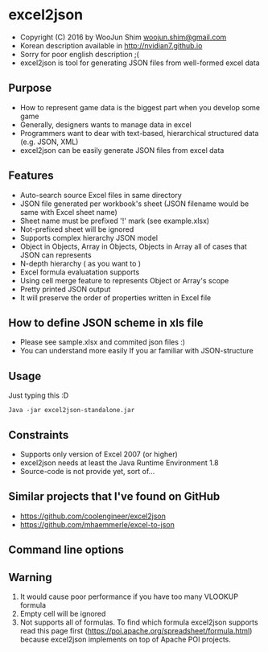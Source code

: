 excel2json
==========
* Copyright (C) 2016 by WooJun Shim woojun.shim@gmail.com
* Korean description available in http://nvidian7.github.io
 * Sorry for poor english description ;(
* excel2json is tool for generating JSON files from well-formed excel data

## Purpose
* How to represent game data is the biggest part when you develop some game
 * Generally, designers wants to manage data in excel
 * Programmers want to dear with text-based, hierarchical structured data (e.g. JSON, XML) 
* excel2json can be easily generate JSON files from excel data 

## Features
* Auto-search source Excel files in same directory
* JSON file generated per workbook's sheet (JSON filename would be same with Excel sheet name)
 * Sheet name must be prefixed '!' mark (see example.xlsx)
 * Not-prefixed sheet will be ignored
* Supports complex hierarchy JSON model
 * Object in Objects, Array in Objects, Objects in Array all of cases that JSON can represents
 * N-depth hierarchy ( as you want to )
* Excel formula evaluatation supports
* Using cell merge feature to represents Object or Array's scope
* Pretty printed JSON output
* It will preserve the order of properties written in Excel file  

## How to define JSON scheme in xls file 

* Please see sample.xlsx and commited json files :)
* You can understand more easily If you ar familiar with JSON-structure


## Usage
Just typing this :D

```
Java -jar excel2json-standalone.jar
```

## Constraints
* Supports only version of Excel 2007 (or higher)
* excel2json needs at least the Java Runtime Environment 1.8
* Source-code is not provide yet, sort of...

## Similar projects that I've found on GitHub
* https://github.com/coolengineer/excel2json
* https://github.com/mhaemmerle/excel-to-json

## Command line options


## Warning
1. It would cause poor performance if you have too many VLOOKUP formula 
2. Empty cell will be ignored
3. Not supports all of formulas. To find which formula excel2json supports read this page first (https://poi.apache.org/spreadsheet/formula.html) because excel2json implements on top of Apache POI projects. 